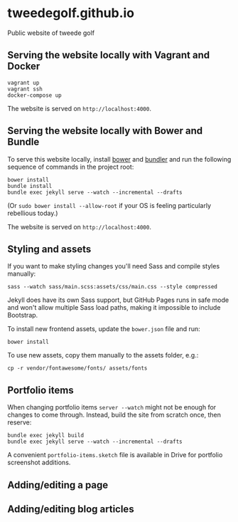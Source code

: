 tweedegolf.github.io
====================

Public website of tweede golf

## Serving the website locally with Vagrant and Docker

    vagrant up
    vagrant ssh
    docker-compose up

The website is served on `http://localhost:4000`.

## Serving the website locally with Bower and Bundle

To serve this website locally, install [bower](http://bower.io/) and
[bundler](http://bundler.io/) and run the following sequence of commands in the
project root:

    bower install
    bundle install
    bundle exec jekyll serve --watch --incremental --drafts

(Or `sudo bower install --allow-root` if your OS is feeling particularly
rebellious today.)

The website is served on `http://localhost:4000`.

## Styling and assets

If you want to make styling changes you'll need Sass and compile styles
manually:

    sass --watch sass/main.scss:assets/css/main.css --style compressed

Jekyll does have its own Sass support, but GitHub Pages runs in safe mode and
won't allow multiple Sass load paths, making it impossible to include Bootstrap.

To install new frontend assets, update the `bower.json` file and run:

    bower install

To use new assets, copy them manually to the assets folder, e.g.:

    cp -r vendor/fontawesome/fonts/ assets/fonts

## Portfolio items

When changing portfolio items `server --watch` might not be enough for changes to come through. Instead, build the site from scratch once, then reserve:

    bundle exec jekyll build
    bundle exec jekyll serve --watch --incremental --drafts

A convenient `portfolio-items.sketch` file is available in Drive for portfolio screenshot additions. 

## Adding/editing a page

## Adding/editing blog articles
